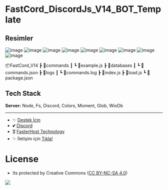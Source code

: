# FastCord_DiscordJs_V14_BOT_Template

## Resimler

![image](https://user-images.githubusercontent.com/63351166/219955525-e515f78d-07a9-453f-aef0-fb9662ab45d9.png)
![image](https://user-images.githubusercontent.com/63351166/219955549-3c92df06-d70a-40b5-ae98-c593b1a31c19.png)
![image](https://user-images.githubusercontent.com/63351166/219955862-f94fe1df-a424-49d6-b04f-8f5f17ecb0cf.png)
![image](https://user-images.githubusercontent.com/63351166/219955876-1c67f6e1-5fd0-4ed2-8c8c-25c2b8145ec7.png)
![image](https://user-images.githubusercontent.com/63351166/219955887-67f1c784-5d7f-4951-86ae-e231e9a5cd4d.png)
![image](https://user-images.githubusercontent.com/63351166/219955894-3c6e1852-4714-4165-acb0-a7b1516d5880.png)
![image](https://user-images.githubusercontent.com/63351166/219955908-c6b28264-5e3a-4777-9988-f2157de9dc4a.png)
![image](https://user-images.githubusercontent.com/63351166/219955994-3bdeb04e-1f33-498f-98d2-08aaa8962670.png)
![image](https://user-images.githubusercontent.com/63351166/219956068-99bce5d7-3342-42a6-8844-d62e60a2f6c4.png)


📦FastCord_V14
   ┣ 📂commands
   ┃ ┗ 📜example.js
   ┣ 📂databases
   ┃ ┗ 📜commands.json
   ┣ 📂logs
   ┃ ┗ 📜commands.log
   ┣ 📜index.js
   ┣ 📜load.js
   ┗ 📜package.json

## Tech Stack

**Server:** Node, Fs, Discord, Colors, Moment, Glob, WioDb

---
- ✨ [Destek İçin](https://fastuptime.com) <br>
- 💕 [Discord](https://fastuptime.com/discord)<br>
- 🎖️ [FasterHost Technology](https://fasterhost.tech/)<br>
- ✨ İletişim için [Tıkla!](mailto:fastuptime@gmail.com)<br>

# License
- Its protected by Creative Commons ([CC BY-NC-SA 4.0](https://creativecommons.org/licenses/by-nc-sa/4.0/))

<a href="https://creativecommons.org/licenses/by-nc-sa/4.0/" title="BYNCSA40"><img src="https://licensebuttons.net/l/by-nc-sa/4.0/88x31.png"></a>

